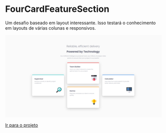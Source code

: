 # FourCardFeatureSection
Um desafio baseado em layout interessante. Isso testará o conhecimento em layouts de várias colunas e responsivos.

![Texto alternativo](https://github.com/Mr-nobody2001/FourCardFeatureSection/blob/main/assets/Captura%20de%20tela%20de%202023-08-22%2021-38-32.png)

[Ir para o projeto](https://mr-nobody2001.github.io/FourCardFeatureSection/)
